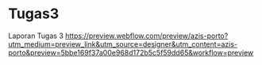 # Tugas3
Laporan Tugas 3
https://preview.webflow.com/preview/azis-porto?utm_medium=preview_link&utm_source=designer&utm_content=azis-porto&preview=5bbe169f37a00e968d172b5c5f59dd65&workflow=preview
